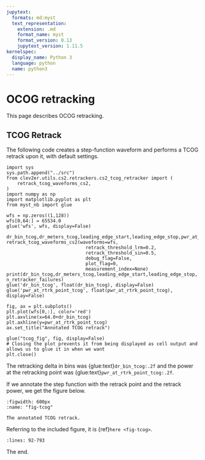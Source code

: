 ```yaml
---
jupytext:
  formats: md:myst
  text_representation:
    extension: .md
    format_name: myst
    format_version: 0.13
    jupytext_version: 1.11.5
kernelspec:
  display_name: Python 3
  language: python
  name: python3
---
```


# OCOG retracking

This page describes OCOG retracking.

## TCOG Retrack

The following code creates a step-function waveform and performs a TCOG retrack upon it, with default settings.

```{code-cell}
import sys
sys.path.append("../src")
from clev2er.utils.cs2.retrackers.cs2_tcog_retracker import (
    retrack_tcog_waveforms_cs2,
)
import numpy as np
import matplotlib.pyplot as plt
from myst_nb import glue

wfs = np.zeros((1,128))
wfs[0,64:] = 65534.0
glue('wfs', wfs, display=False)

dr_bin_tcog,dr_meters_tcog,leading_edge_start,leading_edge_stop,pwr_at_rtrk_point_tcog,n_retracker_failures,retrack_flag=\
retrack_tcog_waveforms_cs2(waveforms=wfs,
                             retrack_threshold_lrm=0.2,
                             retrack_threshold_sin=0.5,
                             debug_flag=False,
                             plot_flag=0,
                             measurement_index=None)
print(dr_bin_tcog,dr_meters_tcog,leading_edge_start,leading_edge_stop,  n_retracker_failures)
glue('dr_bin_tcog', float(dr_bin_tcog), display=False)
glue('pwr_at_rtrk_point_tcog', float(pwr_at_rtrk_point_tcog), display=False)

fig, ax = plt.subplots()
plt.plot(wfs[0,:], color='red')
plt.axvline(x=64.0+dr_bin_tcog)
plt.axhline(y=pwr_at_rtrk_point_tcog)
ax.set_title("Annotated TCOG retrack")

glue("tcog_fig", fig, display=False)
# Closing the plot prevents it from being displayed as cell output and allows us to glue it in when we want
plt.close()

```

The retracking delta in bins was {glue:text}`dr_bin_tcog:.2f` and the power at the retracking point was {glue:text}`pwr_at_rtrk_point_tcog:.2f`.

If we annotate the step function with the retrack point and the retrack power, we get the figure below.

```{glue:figure} tcog_fig
:figwidth: 600px
:name: "fig-tcog"

The annotated TCOG retrack.
```

Referring to the included figure, it is {ref}`here <fig-tcog>`.

```{literalinclude} ../src/clev2er/utils/cs2/retrackers/cs2_tcog_retracker.py
:lines: 92-793
```

The end.